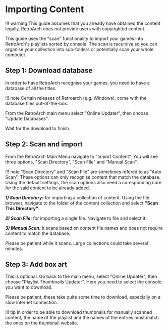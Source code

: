 # Importing Content

!!! warning
    This guide assumes that you already have obtained the content legally, RetroArch does not provide users with copyrighted content.

This guide uses the "scan" functionality to import your games into RetroArch's playlists sorted by console. The scan is recursive so you can organise your collection into sub-folders or potentially scan your whole computer.

## Step 1: Download database

In order to have RetroArch recognise your games, you need to have a database of all the titles.

!!! note
    Certain releases of Retroarch (e.g. Windows), come with the database files out-of-the-box.

From the RetroArch main menu select "Online Updater", then choose "Update Databases".

Wait for the download to finish.

## Step 2: Scan and import

From the RetroArch Main Menu navigate to "Import Content". You will see three options, "Scan Directory", "Scan File" and "Manual Scan".

!!! note
    "Scan Directory" and "Scan File" are sometimes refered to as "Auto Scan". These options can only recognise content that match the database.
    Using the default settings, the scan options also need a coresponding core for the said content to be already added.

***1) Scan Directory:*** for importing a collection of content. Using the file browser, navigate to the folder of the content collection and select **"Scan This Directory"**.
    
***2) Scan File:*** for importing a single file. Navigate to file and select it.
    
***3) Manual Scan:*** it scans based on content file names and does not require content to match the database.

Please be patient while it scans. Large collections could take several minutes.

## Step 3: Add box art

This is optional. Go back to the main menu, select "Online Updater", then choose "Playlist Thumbnails Updater". Here you need to select the console you want to download.

Please be patient, these take quite some time to download, especially on a slow internet connection.

!!! tip
    In order to be able to download thumbnails for manually scanned content, the name of the playlist and the names of the entries must match the ones on the thumbnail website.
